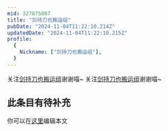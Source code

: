 ```yaml
---
mid: 327875807
title: "剑持刀也搬运组"
pubDate: "2024-11-04T11:22:10.214Z"
updatedDate: "2024-11-04T11:22:10.215Z"
profile:
  {
    Nickname: ["剑持刀也搬运组"],
  }
---
```


关注[剑持刀也搬运组](https://space.bilibili.com/327875807)谢谢喵~ 关注[剑持刀也搬运组](https://space.bilibili.com/327875807)谢谢喵~

## 此条目有待补充
你可以在[这里](https://github.com/Yuhanawa/VTuber.ICU-Content/edit/master/v/剑持刀也搬运组/index.md)编辑本文
